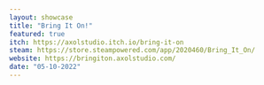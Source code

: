 ```yaml
---
layout: showcase
title: "Bring It On!"
featured: true
itch: https://axolstudio.itch.io/bring-it-on
steam: https://store.steampowered.com/app/2020460/Bring_It_On/
website: https://bringiton.axolstudio.com/
date: "05-10-2022"
---
```

